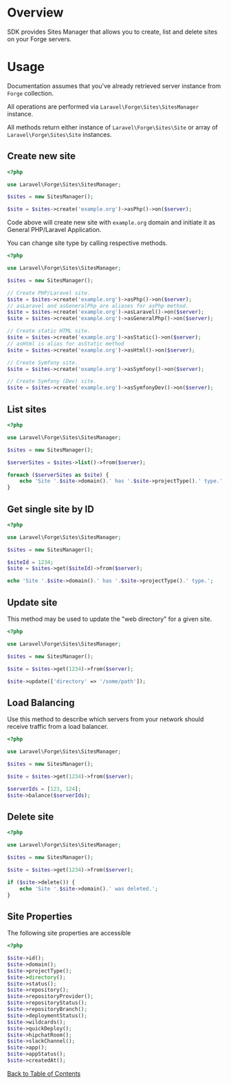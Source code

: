 # Overview

SDK provides Sites Manager that allows you to create, list and delete sites on your Forge servers.

# Usage

Documentation assumes that you've already retrieved server instance from `Forge` collection.

All operations are performed via `Laravel\Forge\Sites\SitesManager` instance.

All methods return either instance of `Laravel\Forge\Sites\Site` or array of `Laravel\Forge\Sites\Site` instances.

## Create new site

```php
<?php

use Laravel\Forge\Sites\SitesManager;

$sites = new SitesManager();

$site = $sites->create('example.org')->asPhp()->on($server);
```

Code above will create new site with `example.org` domain and initiate it as General PHP/Laravel Application.

You can change site type by calling respective methods.

```php
<?php

use Laravel\Forge\Sites\SitesManager;

$sites = new SitesManager();

// Create PHP/Laravel site.
$site = $sites->create('example.org')->asPhp()->on($server);
// asLaravel and asGeneralPhp are aliases for asPhp method.
$site = $sites->create('example.org')->asLaravel()->on($server);
$site = $sites->create('example.org')->asGeneralPhp()->on($server);

// Create static HTML site.
$site = $sites->create('example.org')->asStatic()->on($server);
// asHtml is alias for asStatic method
$site = $sites->create('example.org')->asHtml()->on($server);

// Create Symfony site.
$site = $sites->create('example.org')->asSymfony()->on($server);

// Create Symfony (Dev) site.
$site = $sites->create('example.org')->asSymfonyDev()->on($server);
```

## List sites

```php
<?php

use Laravel\Forge\Sites\SitesManager;

$sites = new SitesManager();

$serverSites = $sites->list()->from($server);

foreach ($serverSites as $site) {
    echo 'Site '.$site->domain().' has '.$site->projectType().' type.';
}
```

## Get single site by ID

```php
<?php

use Laravel\Forge\Sites\SitesManager;

$sites = new SitesManager();

$siteId = 1234;
$site = $sites->get($siteId)->from($server);

echo 'Site '.$site->domain().' has '.$site->projectType().' type.';
```

## Update site

This method may be used to update the "web directory" for a given site.

```php
<?php

use Laravel\Forge\Sites\SitesManager;

$sites = new SitesManager();

$site = $sites->get(1234)->from($server);

$site->update(['directory' => '/some/path']);
```

## Load Balancing

Use this method to describe which servers from your network should receive traffic from a load balancer.

```php
<?php

use Laravel\Forge\Sites\SitesManager;

$sites = new SitesManager();

$site = $sites->get(1234)->from($server);

$serverIds = [123, 124];
$site->balance($serverIds);
```

## Delete site

```php
<?php

use Laravel\Forge\Sites\SitesManager;

$sites = new SitesManager();

$site = $sites->get(1234)->from($server);

if ($site->delete()) {
    echo 'Site '.$site->domain().' was deleted.';
}
```

## Site Properties

The following site properties are accessible

```php
<?php

$site->id();
$site->domain();
$site->projectType();
$site->directory();
$site->status();
$site->repository();
$site->repositoryProvider();
$site->repositoryStatus();
$site->repositoryBranch();
$site->deploymentStatus();
$site->wildcards();
$site->quickDeploy();
$site->hipchatRoom();
$site->slackChannel();
$site->app();
$site->appStatus();
$site->createdAt();
```

[Back to Table of Contents](./readme.md)
